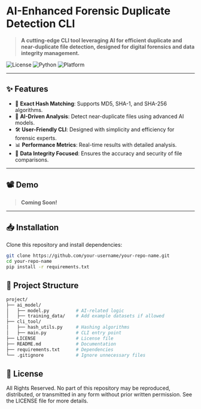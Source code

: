 # **AI-Enhanced Forensic Duplicate Detection CLI**

> **A cutting-edge CLI tool leveraging AI for efficient duplicate and near-duplicate file detection, designed for digital forensics and data integrity management.**

![License](https://img.shields.io/badge/License-All%20Rights%20Reserved-red) 
![Python](https://img.shields.io/badge/Python-3.9%2B-blue) 
![Platform](https://img.shields.io/badge/Platform-Cross--Platform-green)

---

## **✨ Features**
- 🚀 **Exact Hash Matching**: Supports MD5, SHA-1, and SHA-256 algorithms.
- 🤖 **AI-Driven Analysis**: Detect near-duplicate files using advanced AI models.
- 🛠 **User-Friendly CLI**: Designed with simplicity and efficiency for forensic experts.
- 📊 **Performance Metrics**: Real-time results with detailed analysis.
- 🔐 **Data Integrity Focused**: Ensures the accuracy and security of file comparisons.

---

## **📽 Demo**

> **Coming Soon!**

---

## **📥 Installation**

Clone this repository and install dependencies:

```bash
git clone https://github.com/your-username/your-repo-name.git
cd your-repo-name
pip install -r requirements.txt
```

## 📂 Project Structure
```bash
project/
├── ai_model/
│   ├── model.py          # AI-related logic
│   ├── training_data/    # Add example datasets if allowed
├── cli_tool/
│   ├── hash_utils.py     # Hashing algorithms
│   ├── main.py           # CLI entry point
├── LICENSE               # License file
├── README.md             # Documentation
├── requirements.txt      # Dependencies
└── .gitignore            # Ignore unnecessary files
```

## 📜 License
All Rights Reserved.
No part of this repository may be reproduced, distributed, or transmitted in any form without prior written permission. See the LICENSE file for more details.
